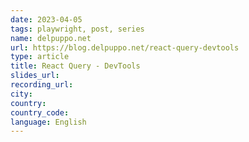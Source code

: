 ```yaml
---
date: 2023-04-05
tags: playwright, post, series
name: delpuppo.net
url: https://blog.delpuppo.net/react-query-devtools
type: article
title: React Query - DevTools
slides_url:
recording_url:
city:
country:
country_code:
language: English
---
```

